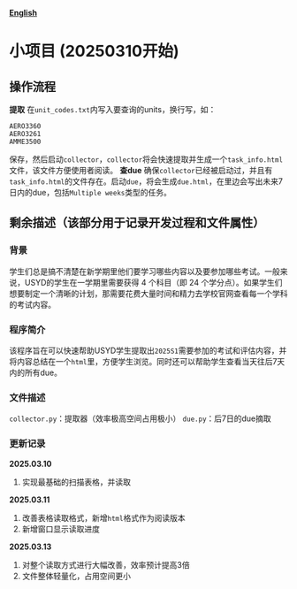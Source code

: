 **[English](README.md)**

# 小项目 (20250310开始)

## 操作流程
**提取**
在`unit_codes.txt`内写入要查询的units，换行写，如：

`AERO3360`  
`AERO3261`  
`AMME3500`  

保存，然后启动`collector`，`collector`将会快速提取并生成一个`task_info.html`文件，该文件方便使用者阅读。
**查due**
确保`collector`已经被启动过，并且有`task_info.html`的文件存在。启动`due`，将会生成`due.html`，在里边会写出未来7日内的due，包括`Multiple weeks`类型的任务。



## 剩余描述（该部分用于记录开发过程和文件属性）

### 背景
学生们总是搞不清楚在新学期里他们要学习哪些内容以及要参加哪些考试。一般来说，USYD的学生在一学期里需要获得 4 个科目（即 24 个学分点）。如果学生们想要制定一个清晰的计划，那需要花费大量时间和精力去学校官网查看每一个学科的考试内容。

### 程序简介
该程序旨在可以快速帮助USYD学生提取出`2025S1`需要参加的考试和评估内容，并将内容总结在一个`html`里，方便学生浏览。同时还可以帮助学生查看当天往后7天内的所有due。

### 文件描述
`collector.py`：提取器（效率极高空间占用极小）
`due.py`：后7日的due摘取


### 更新记录
**2025.03.10**
1. 实现最基础的扫描表格，并读取

**2025.03.11**
1. 改善表格读取格式，新增`html`格式作为阅读版本
2. 新增窗口显示读取进度

**2025.03.13**
1. 对整个读取方式进行大幅改善，效率预计提高3倍
2. 文件整体轻量化，占用空间更小